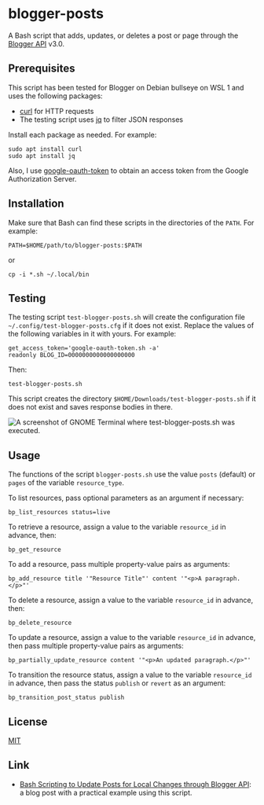# blogger-posts #

<!-- Bash script that adds, updates, or deletes post or page through Blogger API -->

A Bash script that adds, updates, or deletes a post or page through
the [Blogger API](https://developers.google.com/blogger) v3.0.

## Prerequisites ##

This script has been tested for Blogger on Debian bullseye on WSL 1
and uses the following packages:

  * [curl](https://curl.se/) for HTTP requests
  * The testing script uses [jq](https://stedolan.github.io/jq/) to
    filter JSON responses

Install each package as needed.  For example:

``` shell
sudo apt install curl
sudo apt install jq
```

Also, I use [google-oauth-token](google-oauth-token.md) to obtain an
access token from the Google Authorization Server.

## Installation ##

Make sure that Bash can find these scripts in the directories of the
`PATH`.  For example:

``` shell
PATH=$HOME/path/to/blogger-posts:$PATH
```

or

``` shell
cp -i *.sh ~/.local/bin
```

## Testing ##

The testing script `test-blogger-posts.sh` will create the
configuration file `~/.config/test-blogger-posts.cfg` if it does not
exist.  Replace the values of the following variables in it with
yours.  For example:

``` shell
get_access_token='google-oauth-token.sh -a'
readonly BLOG_ID=0000000000000000000
```

Then:

``` shell
test-blogger-posts.sh
```

This script creates the directory
`$HOME/Downloads/test-blogger-posts.sh` if it does not exist and saves
response bodies in there.

![A screenshot of GNOME Terminal where test-blogger-posts.sh was
executed.](https://dl.dropboxusercontent.com/s/uoi6z8p2abz1024/20210511T201409.png)

## Usage ##

The functions of the script `blogger-posts.sh` use the value `posts`
(default) or `pages` of the variable `resource_type`.

To list resources, pass optional parameters as an argument if
necessary:

``` shell
bp_list_resources status=live
```

To retrieve a resource, assign a value to the variable `resource_id`
in advance, then:

``` shell
bp_get_resource
```

To add a resource, pass multiple property-value pairs as arguments:

``` shell
bp_add_resource title '"Resource Title"' content '"<p>A paragraph.</p>"'
```

To delete a resource, assign a value to the variable `resource_id` in
advance, then:

``` shell
bp_delete_resource
```

To update a resource, assign a value to the variable `resource_id` in
advance, then pass multiple property-value pairs as arguments:

``` shell
bp_partially_update_resource content '"<p>An updated paragraph.</p>"'
```

To transition the resource status, assign a value to the variable
`resource_id` in advance, then pass the status `publish` or `revert`
as an argument:

``` shell
bp_transition_post_status publish
```

## License ##

[MIT](LICENSE.md)

## Link ##

  * [Bash Scripting to Update Posts for Local Changes through Blogger
    API](https://carmine560.blogspot.com/2021/04/bash-scripting-to-update-posts-through.html):
    a blog post with a practical example using this script.
